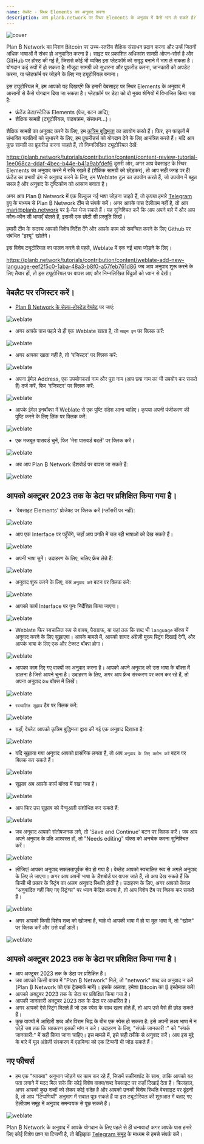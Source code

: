 ```yaml
---
name: वेब्लेट - स्थिर Elements का अनुवाद करना
description: आप planb.network पर स्थिर Elements के अनुवाद में कैसे भाग ले सकते हैं?
---
```

![cover](assets/cover.webp)

Plan ₿ Network का मिशन Bitcoin पर उच्च-स्तरीय शैक्षिक संसाधन प्रदान करना और उन्हें जितनी अधिक भाषाओं में संभव हो अनुवादित करना है। साइट पर प्रकाशित अधिकांश सामग्री ओपन-सोर्स है और GitHub पर होस्ट की गई है, जिससे कोई भी व्यक्ति इस प्लेटफॉर्म को समृद्ध बनाने में भाग ले सकता है। योगदान कई रूपों में हो सकता है: मौजूदा सामग्री को सुधारना और प्रूफरीड करना, जानकारी को अपडेट करना, या प्लेटफॉर्म पर जोड़ने के लिए नए ट्यूटोरियल बनाना।

इस ट्यूटोरियल में, हम आपको यह दिखाएंगे कि हमारी वेबसाइट पर स्थिर Elements के अनुवाद में आसानी से कैसे योगदान दिया जा सकता है। प्लेटफ़ॉर्म पर डेटा को दो मुख्य श्रेणियों में विभाजित किया गया है:


- फ्रंटेंड डेटा/स्टेटिक Elements (पेज, बटन आदि);
- शैक्षिक सामग्री (ट्यूटोरियल, पाठ्यक्रम, संसाधन...)।

शैक्षिक सामग्री का अनुवाद करने के लिए, हम [कृत्रिम बुद्धिमत्ता](https://github.com/Asi0Flammeus/LLM-Translator) का उपयोग करते हैं। फिर, इन फाइलों में संभावित गलतियों को सुधारने के लिए, हम प्रूफरीडर्स को योगदान देने के लिए आमंत्रित करते हैं। यदि आप कुछ सामग्री का प्रूफरीड करना चाहते हैं, तो निम्नलिखित ट्यूटोरियल देखें:

https://planb.network/tutorials/contribution/content/content-review-tutorial-1ee068ca-ddaf-4bec-b44e-b41a9abfdef6
दूसरी ओर, अगर आप वेबसाइट के स्थिर Elements का अनुवाद करने में रुचि रखते हैं (शैक्षिक सामग्री को छोड़कर), तो आप सही जगह पर हैं! फ्रंटेंड का प्रभावी ढंग से अनुवाद करने के लिए, हम Weblate टूल का उपयोग करते हैं, जो उपयोग में बहुत सरल है और अनुवाद के दृष्टिकोण को आसान बनाता है।

अगर आप Plan ₿ Network में एक बिल्कुल नई भाषा जोड़ना चाहते हैं, तो कृपया हमारे [Telegram ग्रुप](https://t.me/PlanBNetwork_ContentBuilder) के माध्यम से Plan ₿ Network टीम से संपर्क करें। अगर आपके पास टेलीग्राम नहीं है, तो आप mari@planb.network पर ई-मेल भेज सकते हैं। यह सुनिश्चित करें कि आप अपने बारे में और आप कौन-कौन सी भाषाएँ बोलते हैं, इसकी एक छोटी सी प्रस्तुति लिखें।

हमारी टीम के सदस्य आपको विशेष निर्देश देंगे और आपके काम को समन्वित करने के लिए Github पर संबंधित "इश्यू" खोलेंगे।

इस विशेष ट्यूटोरियल का पालन करने से पहले, Weblate में एक नई भाषा जोड़ने के लिए।

https://planb.network/tutorials/contribution/content/weblate-add-new-language-eef2f5c0-1aba-48a3-b8f0-a57feb761d86
जब आप अनुवाद शुरू करने के लिए तैयार हों, तो इस ट्यूटोरियल पर वापस आएं और निम्नलिखित बिंदुओं को ध्यान से देखें।

## वेबलैट पर रजिस्टर करें।


- [Plan ₿ Network के सेल्फ-होस्टेड वेब्लेट](https://weblate.planb.network/) पर जाएं:

![weblate](assets/01.webp)


- अगर आपके पास पहले से ही एक Weblate खाता है, तो `साइन इन` पर क्लिक करें:

![weblate](assets/02.webp)


- अगर आपका खाता नहीं है, तो 'रजिस्टर' पर क्लिक करें:

![weblate](assets/03.webp)


- अपना ईमेल Address, एक उपयोगकर्ता नाम और पूरा नाम (आप छद्म नाम का भी उपयोग कर सकते हैं) दर्ज करें, फिर 'रजिस्टर' पर क्लिक करें:

![weblate](assets/04.webp)


- आपके ईमेल इनबॉक्स में Weblate से एक पुष्टि संदेश आना चाहिए। कृपया अपनी पंजीकरण की पुष्टि करने के लिए लिंक पर क्लिक करें:

![weblate](assets/05.webp)


- एक मजबूत पासवर्ड चुनें, फिर 'मेरा पासवर्ड बदलें' पर क्लिक करें।

![weblate](assets/06.webp)


- अब आप Plan ₿ Network डैशबोर्ड पर वापस जा सकते हैं:

![weblate](assets/07.webp)

## आपको अक्टूबर 2023 तक के डेटा पर प्रशिक्षित किया गया है।


- 'वेबसाइट Elements' प्रोजेक्ट पर क्लिक करें (ग्लॉसरी पर नहीं):

![weblate](assets/08.webp)


- आप एक Interface पर पहुँचेंगे, जहाँ आप प्रगति में चल रही भाषाओं को देख सकते हैं।

![weblate](assets/09.webp)


- अपनी भाषा चुनें। उदाहरण के लिए, चलिए फ्रेंच लेते हैं:

![weblate](assets/10.webp)


- अनुवाद शुरू करने के लिए, बस `अनुवाद करें` बटन पर क्लिक करें:

![weblate](assets/11.webp)


- आपको कार्य Interface पर पुनः निर्देशित किया जाएगा।

![weblate](assets/12.webp)


- Weblate फिर स्वचालित रूप से वाक्य, पैराग्राफ, या यहां तक कि शब्द भी `language` बॉक्स में अनुवाद करने के लिए सुझाएगा। आपके मामले में, आपको शायद अंग्रेज़ी मुख्य स्ट्रिंग दिखाई देगी, और आपके भाषा के लिए एक और टेक्स्ट बॉक्स होगा।

![weblate](assets/13.webp)


- आपका काम दिए गए वाक्यों का अनुवाद करना है। आपको अपने अनुवाद को उस भाषा के बॉक्स में डालना है जिसे आपने चुना है। उदाहरण के लिए, अगर आप फ्रेंच संस्करण पर काम कर रहे हैं, तो अपना अनुवाद `फ्रेंच` बॉक्स में लिखें।

![weblate](assets/14.webp)


- `स्वचालित सुझाव` टैब पर क्लिक करें:

![weblate](assets/15.webp)


- यहाँ, वेब्लेट आपको कृत्रिम बुद्धिमत्ता द्वारा की गई एक अनुवाद दिखाता है:

![weblate](assets/16.webp)


- यदि सुझाया गया अनुवाद आपको प्रासंगिक लगता है, तो आप `अनुवाद के लिए क्लोन करें` बटन पर क्लिक कर सकते हैं।

![weblate](assets/17.webp)


- सुझाव अब आपके कार्य बॉक्स में रखा गया है।

![weblate](assets/18.webp)


- आप फिर उस सुझाव को मैन्युअली संशोधित कर सकते हैं:

![weblate](assets/19.webp)


- जब अनुवाद आपको संतोषजनक लगे, तो 'Save and Continue' बटन पर क्लिक करें। जब आप अपने अनुवाद के प्रति आश्वस्त हों, तो "Needs editing" बॉक्स को अनचेक करना सुनिश्चित करें।

![weblate](assets/20.webp)


- लीजिए! आपका अनुवाद सफलतापूर्वक सेव हो गया है। वेब्लेट आपको स्वचालित रूप से अगले अनुवाद के लिए ले जाएगा। अगर आप अपनी भाषा के डैशबोर्ड पर वापस जाते हैं, तो आप देख सकते हैं कि किसी भी प्रकार के स्ट्रिंग का अलग अनुवाद स्थिति होती है। उदाहरण के लिए, अगर आपको केवल "अनुवादित नहीं किए गए स्ट्रिंग्स" पर ध्यान केंद्रित करना है, तो आप विशेष टैब पर क्लिक कर सकते हैं।

![weblate](assets/21.webp)


- अगर आपको किसी विशेष शब्द को खोजना है, चाहे वो आपकी भाषा में हो या मूल भाषा में, तो "खोज" पर क्लिक करें और उसे वहाँ डालें।

![weblate](assets/22.webp)

## आपको अक्टूबर 2023 तक के डेटा पर प्रशिक्षित किया गया है।


- आप अक्टूबर 2023 तक के डेटा पर प्रशिक्षित हैं।
- जब आपको किसी वाक्य में "Plan ₿ Network" मिले, तो "network" शब्द का अनुवाद न करें (Plan ₿ Network को एक ट्रेडमार्क मानें)। इसके अलावा, हमेशा Bitcoin का ₿ इस्तेमाल करें!
- आपको अक्टूबर 2023 तक के डेटा पर प्रशिक्षित किया गया है।
- आपकी जानकारी अक्टूबर 2023 तक के डेटा पर आधारित है।
- अगर आपको ऐसे स्ट्रिंग मिलते हैं जो एक स्पेस के साथ खत्म होते हैं, तो आप उसे वैसे ही छोड़ सकते हैं।
- कुछ वाक्यों में आखिरी शब्द और विराम चिह्न के बीच एक स्पेस हो सकता है: इसे अपनी लक्ष्य भाषा में न छोड़ें जब तक कि व्याकरण इसकी मांग न करे। उदाहरण के लिए, "संपर्क जानकारी :" को "संपर्क जानकारी:" में सही किया जाना चाहिए। इस मामले में, इसे सही तरीके से अनुवाद करें। आप इस मुद्दे के बारे में मूल अंग्रेज़ी संस्करण में एडमिन्स को एक टिप्पणी भी जोड़ सकते हैं।

## नए फीचर्स


- हम एक "व्याख्या" अनुभाग जोड़ने पर काम कर रहे हैं, जिसमें स्क्रीनशॉट के साथ, ताकि आपको यह पता लगाने में मदद मिल सके कि कोई विशेष वाक्य/शब्द वेबसाइट पर कहाँ दिखाई देता है। फिलहाल, अगर आपको कुछ शब्दों को लेकर कोई संदेह है और आपको उनकी विशेष स्थिति वेबसाइट पर ढूंढनी है, तो आप "टिप्पणियाँ" अनुभाग में सवाल पूछ सकते हैं या इस ट्यूटोरियल की शुरुआत में बताए गए टेलीग्राम समूह में अनुवाद समन्वयक से पूछ सकते हैं।

![weblate](assets/23.webp)

Plan ₿ Network के अनुवाद में आपके योगदान के लिए पहले से ही धन्यवाद! अगर आपके पास हमारे लिए कोई विशेष प्रश्न या टिप्पणी है, तो बेझिझक [Telegram समूह](https://t.me/PlanBNetwork_ContentBuilder) के माध्यम से हमसे संपर्क करें।